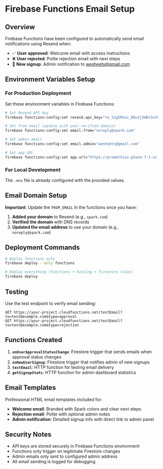 # Firebase Functions Email Setup

## Overview
Firebase Functions have been configured to automatically send email notifications using Resend when:
- ✅ **User approved**: Welcome email with access instructions
- ❌ **User rejected**: Polite rejection email with next steps  
- 🔔 **New signup**: Admin notification to wesheets@gmail.com

## Environment Variables Setup

### For Production Deployment
Set these environment variables in Firebase Functions:

```bash
# Set Resend API key
firebase functions:config:set resend.api_key="re_52g5Mzoi_DQuVj5HDi5uYCgynwcWRYogB"

# Set from email (update with your verified domain)
firebase functions:config:set email.from="noreply@spark.com"

# Set admin email
firebase functions:config:set email.admin="wesheets@gmail.com"

# Set app URL
firebase functions:config:set app.url="https://promethios-phase-7-1-ui.onrender.com"
```

### For Local Development
The `.env` file is already configured with the provided values.

## Email Domain Setup

**Important**: Update the `FROM_EMAIL` in the functions once you have:
1. **Added your domain** to Resend (e.g., `spark.com`)
2. **Verified the domain** with DNS records
3. **Updated the email address** to use your domain (e.g., `noreply@spark.com`)

## Deployment Commands

```bash
# Deploy functions only
firebase deploy --only functions

# Deploy everything (functions + hosting + firestore rules)
firebase deploy
```

## Testing

Use the test endpoint to verify email sending:
```
GET https://your-project.cloudfunctions.net/testEmail?to=test@example.com&type=approval
GET https://your-project.cloudfunctions.net/testEmail?to=test@example.com&type=rejection
```

## Functions Created

1. **`onUserApprovalStatusChange`**: Firestore trigger that sends emails when approval status changes
2. **`onNewUserSignup`**: Firestore trigger that notifies admin of new signups
3. **`testEmail`**: HTTP function for testing email delivery
4. **`getSignupStats`**: HTTP function for admin dashboard statistics

## Email Templates

Professional HTML email templates included for:
- **Welcome email**: Branded with Spark colors and clear next steps
- **Rejection email**: Polite with optional admin notes
- **Admin notification**: Detailed signup info with direct link to admin panel

## Security Notes

- API keys are stored securely in Firebase Functions environment
- Functions only trigger on legitimate Firestore changes
- Admin emails only sent to configured admin address
- All email sending is logged for debugging

